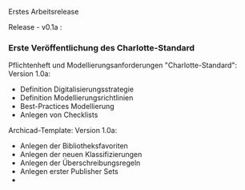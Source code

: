 Erstes Arbeitsrelease

Release - v0.1a :
### Erste Veröffentlichung des Charlotte-Standard


Pflichtenheft und Modellierungsanforderungen "Charlotte-Standard":
Version 1.0a:
- Definition Digitalisierungsstrategie
- Definition Modellierungsrichtlinien
- Best-Practices Modellierung
- Anlegen von Checklists

Archicad-Template:
Version 1.0a:
- Anlegen der Bibliotheksfavoriten
- Anlegen der neuen Klassifizierungen
- Anlegen der Überschreibungsregeln
- Anlegen erster Publisher Sets
- 
